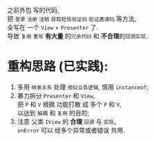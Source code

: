 之前外包 写的代码,  
把 `登录` `注册` `注销` `获取短信验证码` `验证邀请码` 等方法,  
全写在 一个 `View` + `Presenter` 了.  
导致 `复用` `重写` **有大量** 的`冗余代码` 和 **不合理**的`回调实现`.

# 重构思路 (已实践): 
1. 多用 `继承关系` 处理 `相似业务逻辑`, 慎用 `instanceof`;
2. 暴力拆分 `Presenter` 和 `View`,  
   把 `P` 和 `V` 根据 功能打散 成 多个 `P` 和 `V`,  
   以达到 `解耦` 和 `复用` 的目的;
3. 注意 父类 `IView` 的 **合理** `回调` 与 `实现`,  
   `onError` 可以 给多个异常或者错误 共用.

